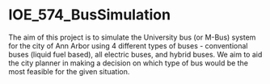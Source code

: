 # IOE_574_BusSimulation
The aim of this project is to simulate the University bus (or M-Bus) system for the city of Ann Arbor using 4 different types of buses - conventional buses (liquid fuel based), all electric buses, and hybrid buses. We aim to aid the city planner in making a decision on which type of bus would be the most feasible for the given situation.
